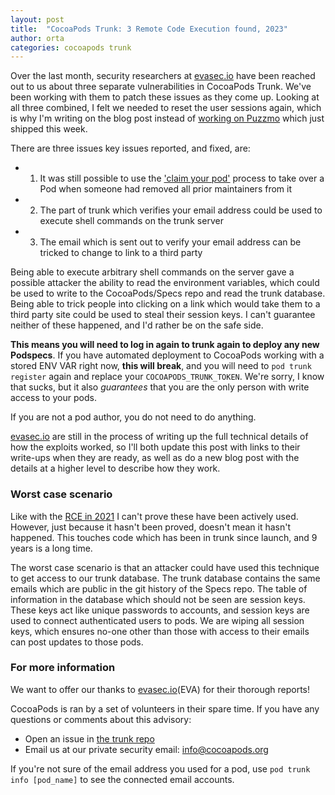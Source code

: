 ```yaml
---
layout: post
title:  "CocoaPods Trunk: 3 Remote Code Execution found, 2023"
author: orta
categories: cocoapods trunk
---
```


Over the last month, security researchers at [evasec.io](https://evasec.io) have been reached out to us about three separate vulnerabilities in CocoaPods Trunk. We've been working with them to patch these  issues as they come up. Looking at all three combined, I felt we needed to reset the user sessions again, which is why I'm writing on the blog post instead of [working on Puzzmo](https://www.theverge.com/23929222/puzzmo-newspaper-games-crossword-zach-gage) which just shipped this week.

There are three issues key issues reported, and fixed, are:
 
 - 1. It was still possible to use the ['claim your pod'](https://blog.cocoapods.org/Claim-Your-Pods/) process to take over a Pod when someone had removed all prior maintainers from it
 - 2. The part of trunk which verifies your email address could be used to execute shell commands on the trunk server
 - 3. The email which is sent out to verify your email address can be tricked to change to link to a third party

Being able to execute arbitrary shell commands on the server gave a possible attacker the ability to read the environment variables, which could be used to write to the CocoaPods/Specs repo and read the trunk database. Being able to trick people into clicking on a link which would take them to a third party site could be used to steal their session keys. I can't guarantee neither of these happened, and I'd rather be on the safe side.

**This means you will need to log in again to trunk again to deploy any new Podspecs**. If you have automated deployment to CocoaPods working with a stored ENV VAR right now, **this will break**, and you will need to `pod trunk register` again and replace your `COCOAPODS_TRUNK_TOKEN`. We're sorry, I know that sucks, but it also _guarantees_ that you are the only person with write access to your pods.

If you are not a pod author, you do not need to do anything.

<!-- more -->

[evasec.io](https://evasec.io) are still in the process of writing up the full technical details of how the exploits worked, so I'll both update this post with links to their write-ups when they are ready, as well as do a new blog post with the details at a higher level to describe how they work. 

### Worst case scenario

Like with the [RCE in 2021](https://blog.cocoapods.org/CocoaPods-Trunk-RCE/) I can't prove these have been actively used. However, just because it hasn't been proved, doesn't mean it hasn't happened. This touches code which has been in trunk since launch, and 9 years is a long time.

The worst case scenario is that an attacker could have used this technique to get access to our trunk database. The trunk database contains the same emails which are public in the git history of the Specs repo. The table of information in the database which should not be seen are session keys. These keys act like unique passwords to accounts, and session keys are used to connect authenticated users to pods. We are wiping all session keys, which ensures no-one other than those with access to their emails can post updates to those pods.

### For more information

We want to offer our thanks to [evasec.io](https://evasec.io)(EVA) for their thorough reports!

CocoaPods is ran by a set of volunteers in their spare time. If you have any questions or comments about this advisory:

* Open an issue in [the trunk repo](https://github.com/CocoaPods/trunk.cocoapods.org)
* Email us at our private security email: [info@cocoapods.org](mailto:info@cocoapods.org)

If you're not sure of the email address you used for a pod, use `pod trunk info [pod_name]` to see the connected email accounts.
